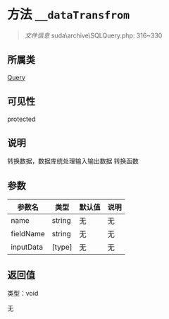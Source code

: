 # 方法 `__dataTransfrom`

> *文件信息* suda\archive\SQLQuery.php: 316~330

## 所属类 

[Query](../Query.md)

## 可见性

protected

## 说明

转换数据，数据库统处理输入输出数据
转换函数


## 参数


| 参数名 | 类型 | 默认值 | 说明 |
|--------|-----|-------|-------|
| name |  string | 无 | 无 |
| fieldName |  string | 无 | 无 |
| inputData |  [type] | 无 | 无 |



## 返回值

类型：void

无

